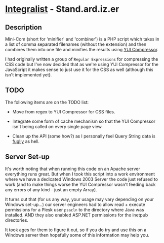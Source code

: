 [Integralist](http://www.integralist.co.uk/) - Stand.ard.iz.er
================================

Description
-----------

Mini-Com (short for 'minifier' and 'combiner') is a PHP script which takes in a list of comma separated filenames (without the extension) and then combines them into one file and minifies the results using [YUI Compressor](http://developer.yahoo.com/yui/compressor/).

I had originally written a group of `Regular Expressions` for compressing the CSS code but I've now decided that as we're using YUI Compressor for the JavaScript it makes sense to just use it for the CSS as well (although this isn't implemented yet).

TODO
----

The following items are on the TODO list:

* Move from regex to YUI Compressor for CSS files.

* Integrate some form of cache mechanism so that the YUI Compressor isn't being called on every single page view.

* Clean up the API (some how?) as I personally feel Query String data is [fugliy](http://www.urbandictionary.com/define.php?term=fugly&defid=3859324) as hell.

Server Set-up
-------------

It's worth noting that when running this code on an Apache server everything runs great. But when I took this script into a work environment where we have a dedicated Windows 2003 Server the code just refused to work (and to make things worse the YUI Compressor wasn't feeding back any errors of any kind - just an empty Array).

It turns out that (for us any way, your usage may vary depending on your Windows set-up...) our server engineers had to allow read + execute permissions for a Plesk user `psacln` to the directory where Java was installed. AND they also enabled ASP.NET permissions for the inetpub directories.

It took ages for them to figure it out, so if you do try and use this on a Windows server then hopefully some of this information may help you.